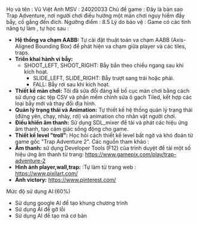 Họ và tên : Vũ Việt Anh 
MSV : 24020033
Chủ đề game : Đây là bản sao Trap Adventure, nơi người chơi điều hướng một màn chơi nguy hiểm đầy bẫy, cố gắng đến đích.
Ngưỡng điểm : 8.5
Lý do bảo vệ :
Game có các tính năng tự làm , tự học sau :
*   **Hệ thống va chạm AABB:** Tự cài đặt thuật toán va chạm AABB (Axis-Aligned Bounding Box) để phát hiện va chạm giữa player và các tiles, traps.
*   **Triển khai hành vi bẫy:**
    *   SHOOT_LEFT, SHOOT_RIGHT: Bẫy bắn theo chiều ngang sau khi kích hoạt.
        *   SLIDE_LEFT, SLIDE_RIGHT: Bẫy trượt sang trái hoặc phải.
        *   FALL: Bẫy rơi sau khi kích hoạt.
*   **Thiết kế màn chơi:** Tôi đã sửa đổi đáng kể bố cục màn chơi bằng cách sử dụng các tệp CSV và phần mềm chỉnh sửa ô gạch Tiled, kết hợp các loại bẫy mới và thay đổi địa hình.
*   **Quản lý trạng thái và Animation:** Tự thiết kế hệ thống quản lý trạng thái (đứng yên, chạy, nhảy, rơi) và animation cho nhân vật người chơi.
*   **Điều khiển âm thanh:** Sử dụng SDL_mixer để tải và phát các hiệu ứng âm thanh, tạo cảm giác sống động cho game.
*   **Thiết kế level "troll":** Học hỏi cách thiết kế level bất ngờ và khó đoán từ game gốc "Trap Adventure 2".
Các nguồn tham khảo :
*   **Âm thanh:** sử dụng Developer Tools (F12) của trình duyệt để tải một số hiệu ứng âm thanh từ trang: https://www.gamepix.com/play/trap-adventure-2
*   **Hình ảnh player,wall,trap:** :Tự làm từ trang web : https://www.pixilart.com/
*   **Ảnh victory:**  https://www.pinterest.com/

Mức độ sử dụng AI:(60%)
*   Sử dụng google AI để tạo khung chương trình
*   Sử dụng AI để gỡ lỗi
*   Sử dụng AI để tạo mã cơ bản 
